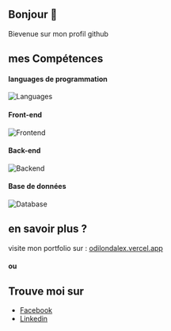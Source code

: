 ## Bonjour 👋
Bievenue sur mon profil github

## mes Compétences
#### languages de programmation
![Languages](https://skillicons.dev/icons?i=python,php,javascript,c,cpp,java)

#### Front-end
![Frontend](https://skillicons.dev/icons?i=html,css,bootstrap,vuejs)

#### Back-end
![Backend](https://skillicons.dev/icons?i=django,laravel)

#### Base de données
![Database](https://skillicons.dev/icons?i=mysql,postgresql)

## en savoir plus ? 
visite mon portfolio sur : [odilondalex.vercel.app](https://odilondalex.vercel.app)

#### ou 

## Trouve moi sur
- [Facebook](https://www.facebook.com/OdilonDAlex2600)
- [Linkedin](https://www.linkedin.com/in/odilon-d-alex-nomenjanahary-0a8a57223/)
